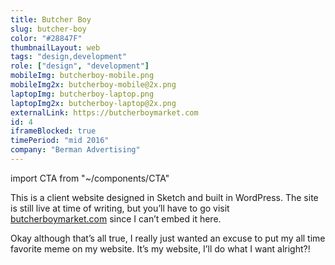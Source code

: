 ```yaml
---
title: Butcher Boy
slug: butcher-boy
color: "#28847F"
thumbnailLayout: web
tags: "design,development"
role: ["design", "development"]
mobileImg: butcherboy-mobile.png
mobileImg2x: butcherboy-mobile@2x.png
laptopImg: butcherboy-laptop.png
laptopImg2x: butcherboy-laptop@2x.png
externalLink: https://butcherboymarket.com
id: 4
iframeBlocked: true
timePeriod: "mid 2016"
company: "Berman Advertising"
---
```


import CTA from "~/components/CTA"

This is a client website designed in Sketch and built in WordPress. The site is still live at time of writing, but you’ll have to go visit [butcherboymarket.com](https://butcherboymarket.com) since I can’t embed it here.

Okay although that’s all true, I really just wanted an excuse to put my all time favorite meme on my website. It’s my website, I’ll do what I want alright?!

<CTA heading="Yo dawg, I heard you need a website" text="So let’s make you a website, and then I’ll put your website in my website so you can website while you website." />
